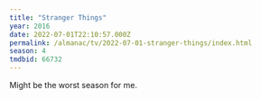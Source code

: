 ```yaml
---
title: "Stranger Things"
year: 2016
date: 2022-07-01T22:10:57.000Z
permalink: /almanac/tv/2022-07-01-stranger-things/index.html
season: 4
tmdbid: 66732
---
```


Might be the worst season for me. 
